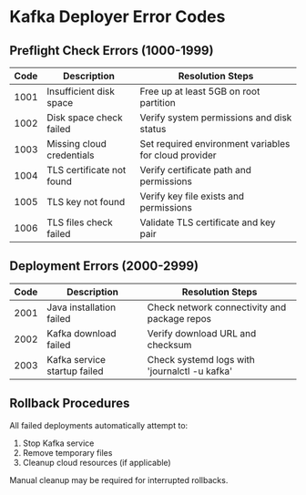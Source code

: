 # Kafka Deployer Error Codes

## Preflight Check Errors (1000-1999)

| Code | Description | Resolution Steps |
|------|-------------|------------------|
| 1001 | Insufficient disk space | Free up at least 5GB on root partition |
| 1002 | Disk space check failed | Verify system permissions and disk status |
| 1003 | Missing cloud credentials | Set required environment variables for cloud provider |
| 1004 | TLS certificate not found | Verify certificate path and permissions |
| 1005 | TLS key not found | Verify key file exists and permissions |
| 1006 | TLS files check failed | Validate TLS certificate and key pair |

## Deployment Errors (2000-2999)

| Code | Description | Resolution Steps |
|------|-------------|------------------|
| 2001 | Java installation failed | Check network connectivity and package repos |
| 2002 | Kafka download failed | Verify download URL and checksum |
| 2003 | Kafka service startup failed | Check systemd logs with 'journalctl -u kafka' |

## Rollback Procedures

All failed deployments automatically attempt to:
1. Stop Kafka service
2. Remove temporary files
3. Cleanup cloud resources (if applicable)

Manual cleanup may be required for interrupted rollbacks.
